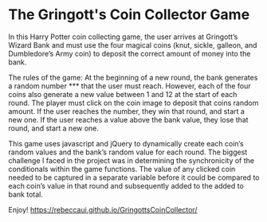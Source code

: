 # The Gringott's Coin Collector Game 

In this Harry Potter coin collecting game, the user arrives at Gringott’s Wizard Bank and must use the four magical coins (knut, sickle, galleon, and Dumbledore’s Army coin) to deposit the correct amount of money into the bank. 

The rules of the game: At the beginning of a new round, the bank generates a random number *** that the user must reach. However, each of the four coins also generate a new value between 1 and 12 at the start of each round. The player must click on the coin image to deposit that coins random amount. If the user reaches the number, they win that round, and start a new one. If the user reaches a value above the bank value, they lose that round, and start a new one.

This game uses javascript and jQuery to dynamically create each coin’s random values and the bank’s random value for each round. The biggest challenge I faced in the project was in determining the synchronicity of the conditionals within the game functions. The value of any clicked coin needed to be captured in a separate variable before it could be compared to each coin’s value in that round and subsequently added to the added to bank total.

Enjoy! 
https://rebeccaui.github.io/GringottsCoinCollector/
